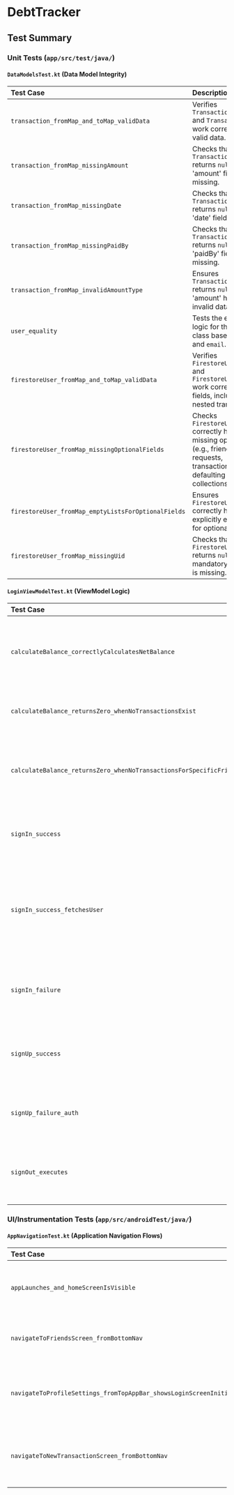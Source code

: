 # DebtTracker

## Test Summary

### Unit Tests (`app/src/test/java/`)

#### `DataModelsTest.kt` (Data Model Integrity)

| Test Case                                           | Description                                                                                                                                        |
|:----------------------------------------------------|:---------------------------------------------------------------------------------------------------------------------------------------------------|
| `transaction_fromMap_and_toMap_validData`           | Verifies `Transaction.fromMap` and `Transaction.toMap` work correctly with valid data.                                                             |
| `transaction_fromMap_missingAmount`                 | Checks that `Transaction.fromMap` returns `null` if the 'amount' field is missing.                                                                 |
| `transaction_fromMap_missingDate`                   | Checks that `Transaction.fromMap` returns `null` if the 'date' field is missing.                                                                   |
| `transaction_fromMap_missingPaidBy`                 | Checks that `Transaction.fromMap` returns `null` if the 'paidBy' field is missing.                                                                 |
| `transaction_fromMap_invalidAmountType`             | Ensures `Transaction.fromMap` returns `null` if 'amount' has an invalid data type.                                                                 |
| `user_equality`                                     | Tests the equality logic for the `User` data class based on `uid` and `email`.                                                                     |
| `firestoreUser_fromMap_and_toMap_validData`         | Verifies `FirestoreUser.fromMap` and `FirestoreUser.toMap` work correctly with all fields, including nested transactions.                          |
| `firestoreUser_fromMap_missingOptionalFields`       | Checks `FirestoreUser.fromMap` correctly handles missing optional fields (e.g., friends, requests, transactions), defaulting to empty collections. |
| `firestoreUser_fromMap_emptyListsForOptionalFields` | Ensures `FirestoreUser.fromMap` correctly handles explicitly empty lists for optional fields.                                                      |
| `firestoreUser_fromMap_missingUid`                  | Checks that `FirestoreUser.fromMap` returns `null` if the mandatory 'uid' field is missing.                                                        |

#### `LoginViewModelTest.kt` (ViewModel Logic)

| Test Case                                                          | Description                                                                                                                                                                                  |
|:-------------------------------------------------------------------|:---------------------------------------------------------------------------------------------------------------------------------------------------------------------------------------------|
| `calculateBalance_correctlyCalculatesNetBalance`                   | Verifies that the balance between the current user and a friend is calculated correctly based on a list of transactions.                                                                     |
| `calculateBalance_returnsZero_whenNoTransactionsExist`             | Ensures balance is zero if there are no transactions at all for the current user.                                                                                                            |
| `calculateBalance_returnsZero_whenNoTransactionsForSpecificFriend` | Ensures balance is zero for a specific friend if no transactions exist with that friend, even if transactions exist with other friends.                                                      | 
| `signIn_success`                                                   | Tests successful sign-in via Firebase, checking for no errors (basic check).                                                                                                                 |
| `signIn_success_fetchesUser`                                       | Tests successful sign-in, manual `AuthStateListener` invocation, and subsequent successful fetch of user data from Firestore. Verifies `currentUser`, `storedUser`, and `isLoggedIn` states. | 
| `signIn_failure`                                                   | Tests failed sign-in attempt, ensuring error state and message are correctly set in the ViewModel.                                                                                           |
| `signUp_success`                                                   | Tests successful user registration with Firebase Auth and subsequent user data creation in Firestore.                                                                                        |
| `signUp_failure_auth`                                              | Tests failed user registration due to an authentication error, ensuring error state and message are set.                                                                                     |
| `signOut_executes`                                                 | Verifies that the `signOut` method on `FirebaseAuth` is called when the ViewModel's signOut is invoked.                                                                                      |

### UI/Instrumentation Tests (`app/src/androidTest/java/`)

#### `AppNavigationTest.kt` (Application Navigation Flows)

| Test Case                                                           | Description                                                                                                                                 |
|:--------------------------------------------------------------------|:--------------------------------------------------------------------------------------------------------------------------------------------|
| `appLaunches_and_homeScreenIsVisible`                               | Verifies that the application launches correctly and the `HomeScreen` (identified by "You owe" text) is displayed.                          |
| `navigateToFriendsScreen_fromBottomNav`                             | Tests navigation from the `HomeScreen` to the `FriendsScreen` using the bottom navigation bar.                                              |
| `navigateToProfileSettings_fromTopAppBar_showsLoginScreenInitially` | Tests navigation to the profile/settings area (which shows `LoginScreen` if not logged in) by clicking the profile icon in the top app bar. |
| `navigateToNewTransactionScreen_fromBottomNav`                      | Tests navigation from the `HomeScreen` to the `NewTransactionScreen` using the "New Transaction" button in the bottom navigation bar.       |


